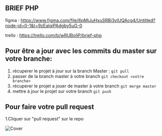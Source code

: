 ## BRIEF PHP

figma : https://www.figma.com/file/6pMjJuHxuSRBi3vlUQAcg4/Untitled?node-id=0-1&t=9zEalqiPAdgby5uG-0

trello : https://trello.com/b/wRUBoIiP/brief-php

## Pour être a jour avec les commits du master sur votre branche:

1. récuperer le projet à jour sur la branch Master : 
   ``` git pull ```
2. passer de la branch master à votre branch
   ``` git checkout <votre branche> ```
3. récuperer le projet a jouer de master à votre branch
  ``` git merge master ```
4. mettre à jour le projet sur votre branch
  ```git push ```
  
## Pour faire votre pull request

1.Cliquer sur "pull request" sur le repo


![Cover](https://github.com/JDeniauSimplon/Brief-PHP/blob/master/sch%C3%A9ma%20BDD/mpd_esport.jpg)
